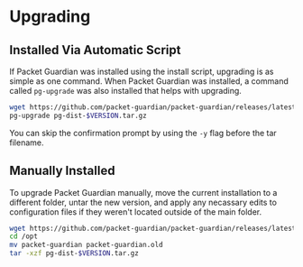 # Upgrading

## Installed Via Automatic Script

If Packet Guardian was installed using the install script, upgrading is as
simple as one command. When Packet Guardian was installed, a command called
`pg-upgrade` was also installed that helps with upgrading.

```Bash
wget https://github.com/packet-guardian/packet-guardian/releases/latest/pg-dist-$VERSION.tar.gz
pg-upgrade pg-dist-$VERSION.tar.gz
```

You can skip the confirmation prompt by using the `-y` flag before the tar
filename.

## Manually Installed

To upgrade Packet Guardian manually, move the current installation to a
different folder, untar the new version, and apply any necassary edits to
configuration files if they weren't located outside of the main folder.

```bash
wget https://github.com/packet-guardian/packet-guardian/releases/latest/pg-dist-$VERSION.tar.gz
cd /opt
mv packet-guardian packet-guardian.old
tar -xzf pg-dist-$VERSION.tar.gz
```
